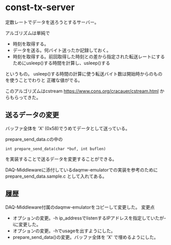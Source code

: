 # const-tx-server

定数レートでデータを送ろうとするサーバー。



アルゴリズムは単純で

- 時刻を取得する。
- データを送る。何バイト送ったか記録しておく。
- 時刻を取得する。前回取得した時刻との差から指定された転送レートにするためにusleep()する時間を計算し、usleep()する

というもの。
usleep()する時間の計算に使う転送バイト数は開始時からのものを使うことでわりと
正確な値がでる。

このアルゴリズムはcstream
https://www.cons.org/cracauer/cstream.html
からもらってきた。

## 送るデータの変更

バッファ全体を 'X' (0x58)でうめてデータとして送っている。

prepare_send_data.cの中の

``
int prepare_send_data(char *buf, int buflen)
``

を実装することで送るデータを変更することができる。

DAQ-Middlewareに添付しているdaqmw-emulatorでの実装を参考のために
prepare_send_data.sample.c
として入れてある。

## 履歴

DAQ-Middleware付属のdaqmw-emulatorをコピーして変更した。
変更点

- オプションの変更。-h ip_addressでlistenするIPアドレスを指定していたが-iに変更した。
- オプションの変更。-hでusageを出すようにした。
- prepare_send_data()の変更。バッファ全体を 'X' で埋めるようにした。
